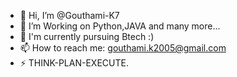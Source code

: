 - 👋 Hi, I’m @Gouthami-K7
- 👀 I’m Working on Python,JAVA and many more...
- 🌱 I'm currently pursuing Btech :)
- 📫 How to reach me: gouthami.k2005@gmail.com
- ⚡ THINK-PLAN-EXECUTE.

<!---
Gouthami-K7/Gouthami-K7 is a ✨ special ✨ repository because its `README.md` (this file) appears on your GitHub profile.
You can click the Preview link to take a look at your changes.
--->
